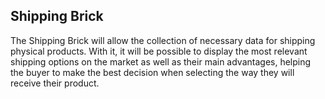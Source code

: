 ## Shipping Brick

The Shipping Brick will allow the collection of  necessary data for shipping physical products. With it, it will be possible to display the most relevant shipping options on the market as well as their main advantages, helping the buyer to make the best decision when selecting the way they will receive their product.
